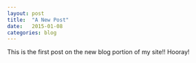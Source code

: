 ```yaml
---
layout: post
title:  "A New Post"
date:   2015-01-08
categories: blog
---
```


This is the first post on the new blog portion of my site!! Hooray!